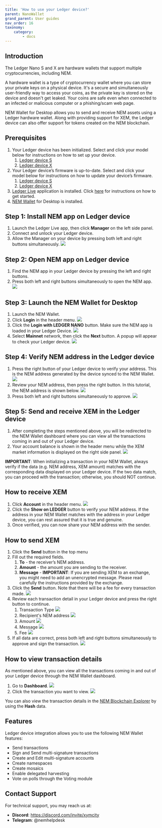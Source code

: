 ```yaml
---
title: 'How to use your Ledger device?'
parent: NanoWallet
grand_parent: User guides
nav_order: 16
taxonomy:
    category:
        - docs
---
```


## Introduction

The Ledger Nano S and X are hardware wallets that support multiple cryptocurrencies, including NEM.

A hardware wallet is a type of cryptocurrency wallet where you can store your private keys on a physical device. 
It's a secure and simultaneously user-friendly way to access your coins, as the private key is stored on the device and doesn't get leaked.
Your coins are safe even when connected to an infected or malicious computer or a phishing/scam web page.

NEM Wallet for Desktop allows you to send and receive NEM assets using a Ledger hardware wallet. Along with providing support for XEM, the Ledger device can also offer support for tokens created on the NEM blockchain.

## Prerequisites

1. Your Ledger device has been initialized. Select and click your model below for instructions on how to set up your device.
   1. [Ledger device S](https://support.ledger.com/hc/en-us/articles/360000613793)
   2. [Ledger device X](https://support.ledger.com/hc/en-us/articles/360018784134)
2. Your Ledger device’s firmware is up-to-date. Select and click your model below for instructions on how to update your device’s firmware.
   1. [Ledger device S](https://support.ledger.com/hc/en-us/articles/360002731113)
   2. [Ledger device X](https://support.ledger.com/hc/en-us/articles/360013349800)
3. [Ledger Live](https://www.ledger.com/ledger-live/) application is installed. Click [here](https://www.ledger.com/start-your-crypto-journey) for instructions on how to get started.
4. [NEM Wallet](https://github.com/NemProject/NanoWallet/releases) for Desktop is installed.

## Step 1: Install NEM app on Ledger device

1. Launch the Ledger Live app, then click **Manager** on the left side panel.
2. Connect and unlock your Ledger device.
3. Allow the Manager on your device by pressing both left and right buttons simultaneously. ![](ledger1.png)

## Step 2: Open NEM app on Ledger device

1. Find the NEM app in your Ledger device by pressing the left and right buttons.
2. Press both left and right buttons simultaneously to open the NEM app. ![](ledger2.png)

## Step 3: Launch the NEM Wallet for Desktop

1. Launch the NEM Wallet. 
2. Click **Login** in the header menu. ![](ledger3.png)
3. Click the **Login with LEDGER NANO** button. Make sure the NEM app is loaded in your Ledger Device. ![](ledger4.png)
4. Select **Mainnet** network, then click the **Next** button. A popup will appear to check your Ledger device. ![](ledger5.png)

## Step 4: Verify NEM address in the Ledger device

1. Press the right button of your Ledger device to verify your address. This is the NEM address generated by the device synced to the NEM Wallet. ![](ledger6.png)
2. Review your NEM address, then press the right button. In this tutorial, the NEM address is shown below. ![](ledger7.png)
3. Press both left and right buttons simultaneously to approve. ![](ledger8.png)

## Step 5: Send and receive XEM in the Ledger device

1. After completing the steps mentioned above, you will be redirected to the NEM Wallet dashboard where you can view all the transactions coming in and out of your Ledger device.
2. Your account balance is shown in the header menu while the XEM market information is displayed on the right side panel. ![](ledger9.png)

**IMPORTANT**: When initializing a transaction in your NEM Wallet, always verify if the data (e.g. NEM address, XEM amount) matches with the corresponding data displayed on your Ledger device. If the two data match, you can proceed with the transaction; otherwise, you should NOT continue.

## How to receive XEM

1. Click **Account** in the header menu. ![](ledger10.png)
2. Click the **Show on LEDGER** button to verify your NEM address. If the address in your NEM Wallet matches with the address in your Ledger device, you can rest assured that it is true and genuine.
3. Once verified, you can now share your NEM address with the sender.

## How to send XEM

1. Click the **Send** button in the top menu
2. Fill out the required fields. 
   1. **To** - the receiver’s NEM address. 
   2. **Amount** - the amount you are sending to the receiver.  
   3. **Message** - **IMPORTANT**: If you are sending XEM to an exchange, you might need to add an unencrypted message. Please read carefully the instructions provided by the exchange.
3. Click the **Send** button. Note that there will be a fee for every transaction made. ![](ledger11.png)
4. Review each transaction detail in your Ledger device and press the right button to continue.
   1. Transaction Type ![](ledger12.png)
   2. Recipient's NEM address ![](ledger13.png)
   3. Amount ![](ledger14.png)
   4. Message ![](ledger15.png)
   5. Fee ![](ledger16.png)
5. If all data are correct, press both left and right buttons simultaneously to approve and sign the transaction. ![](ledger17.png)

## How to view transaction details

As mentioned above, you can view all the transactions coming in and out of your Ledger device through the NEM Wallet dashboard.

1. Go to **Dashboard**. ![](ledger18.png)
2. Click the transaction you want to view. ![](ledger19.png)

You can also view the transaction details in the [NEM Blockchain Explorer](https://explorer.nemtool.com/) by using the **Hash** data.

## Features

Ledger device integration allows you to use the following NEM Wallet features:
- Send transactions
- Sign and Send multi-signature transactions
- Create and Edit multi-signature accounts
- Create namespaces
- Create mosaics
- Enable delegated harvesting
- Vote on polls through the Voting module

## Contact Support

For technical support, you may reach us at:
- **Discord**: https://discord.com/invite/xymcity
- **Telegram**: @nemhelpdesk